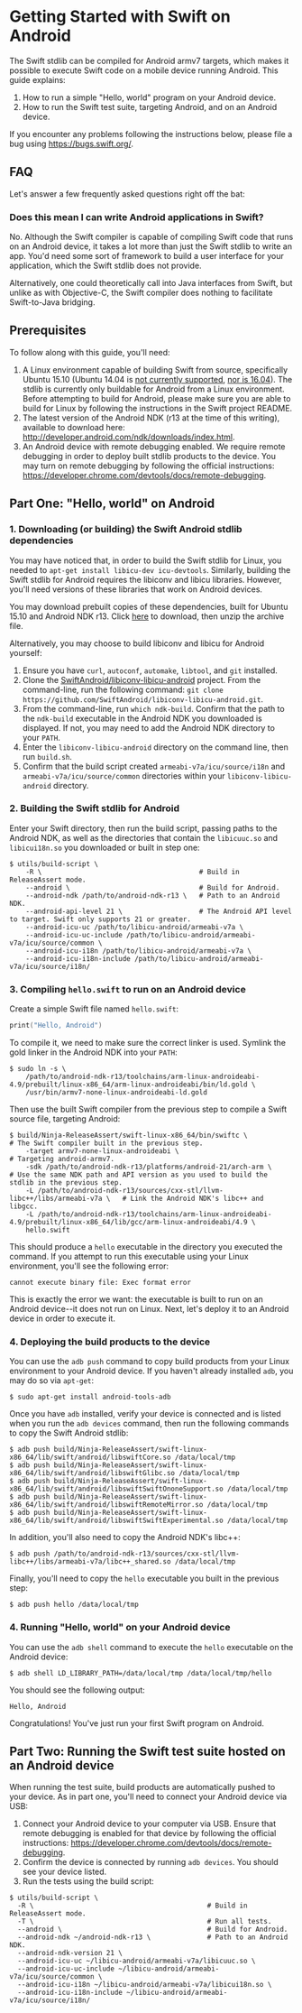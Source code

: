 # Getting Started with Swift on Android

The Swift stdlib can be compiled for Android armv7 targets, which makes it
possible to execute Swift code on a mobile device running Android. This guide
explains:

1. How to run a simple "Hello, world" program on your Android device.
2. How to run the Swift test suite, targeting Android, and on an Android device.

If you encounter any problems following the instructions below, please file a
bug using https://bugs.swift.org/.

## FAQ

Let's answer a few frequently asked questions right off the bat:

### Does this mean I can write Android applications in Swift?

No. Although the Swift compiler is capable of compiling Swift code that runs
on an Android device, it takes a lot more than just the Swift stdlib to write
an app. You'd need some sort of framework to build a user interface for your
application, which the Swift stdlib does not provide.

Alternatively, one could theoretically call into Java interfaces from Swift,
but unlike as with Objective-C, the Swift compiler does nothing to facilitate
Swift-to-Java bridging.

## Prerequisites

To follow along with this guide, you'll need:

1. A Linux environment capable of building Swift from source, specifically
   Ubuntu 15.10 (Ubuntu 14.04 is [not currently supported](https://bugs.swift.org/browse/SR-1321), [nor is 16.04](https://bugs.swift.org/browse/SR-1321)).
   The stdlib is currently only buildable for Android from a Linux environment.
   Before attempting to build for Android, please make sure you are able to build
   for Linux by following the instructions in the Swift project README.
2. The latest version of the Android NDK (r13 at the time of this writing),
   available to download here:
   http://developer.android.com/ndk/downloads/index.html.
3. An Android device with remote debugging enabled. We require remote
   debugging in order to deploy built stdlib products to the device. You may
   turn on remote debugging by following the official instructions:
   https://developer.chrome.com/devtools/docs/remote-debugging.

## Part One: "Hello, world" on Android

### 1. Downloading (or building) the Swift Android stdlib dependencies

You may have noticed that, in order to build the Swift stdlib for Linux, you
needed to `apt-get install libicu-dev icu-devtools`. Similarly, building
the Swift stdlib for Android requires the libiconv and libicu libraries.
However, you'll need versions of these libraries that work on Android devices.

You may download prebuilt copies of these dependencies, built for Ubuntu 15.10
and Android NDK r13. Click [here](https://github.com/SwiftAndroid/libiconv-libicu-android/releases/download/android-ndk-r13/libiconv-libicu-armeabi-v7a-ubuntu-15.10-ndk-r13.tar.gz)
to download, then unzip the archive file.

Alternatively, you may choose to build libiconv and libicu for Android yourself:

1. Ensure you have `curl`, `autoconf`, `automake`, `libtool`, and
   `git` installed.
2. Clone the [SwiftAndroid/libiconv-libicu-android](https://github.com/SwiftAndroid/libiconv-libicu-android)
   project. From the command-line, run the following command:
   `git clone https://github.com/SwiftAndroid/libiconv-libicu-android.git`.
3. From the command-line, run `which ndk-build`. Confirm that the path to
   the `ndk-build` executable in the Android NDK you downloaded is displayed.
   If not, you may need to add the Android NDK directory to your `PATH`.
4. Enter the `libiconv-libicu-android` directory on the command line, then
   run `build.sh`.
5. Confirm that the build script created `armeabi-v7a/icu/source/i18n` and
   `armeabi-v7a/icu/source/common` directories within your
   `libiconv-libicu-android` directory.

### 2. Building the Swift stdlib for Android

Enter your Swift directory, then run the build script, passing paths to the
Android NDK, as well as the directories that contain the `libicuuc.so` and
`libicui18n.so` you downloaded or built in step one:

```
$ utils/build-script \
    -R \                                       # Build in ReleaseAssert mode.
    --android \                                # Build for Android.
    --android-ndk /path/to/android-ndk-r13 \   # Path to an Android NDK.
    --android-api-level 21 \                   # The Android API level to target. Swift only supports 21 or greater.
    --android-icu-uc /path/to/libicu-android/armeabi-v7a \
    --android-icu-uc-include /path/to/libicu-android/armeabi-v7a/icu/source/common \
    --android-icu-i18n /path/to/libicu-android/armeabi-v7a \
    --android-icu-i18n-include /path/to/libicu-android/armeabi-v7a/icu/source/i18n/
```

### 3. Compiling `hello.swift` to run on an Android device

Create a simple Swift file named `hello.swift`:

```swift
print("Hello, Android")
```

To compile it, we need to make sure the correct linker is used. Symlink the
gold linker in the Android NDK into your `PATH`:

```
$ sudo ln -s \
    /path/to/android-ndk-r13/toolchains/arm-linux-androideabi-4.9/prebuilt/linux-x86_64/arm-linux-androideabi/bin/ld.gold \
    /usr/bin/armv7-none-linux-androideabi-ld.gold
```

Then use the built Swift compiler from the previous step to compile a Swift
source file, targeting Android:

```
$ build/Ninja-ReleaseAssert/swift-linux-x86_64/bin/swiftc \                      # The Swift compiler built in the previous step.
    -target armv7-none-linux-androideabi \                                       # Targeting android-armv7.
    -sdk /path/to/android-ndk-r13/platforms/android-21/arch-arm \                # Use the same NDK path and API version as you used to build the stdlib in the previous step.
    -L /path/to/android-ndk-r13/sources/cxx-stl/llvm-libc++/libs/armeabi-v7a \   # Link the Android NDK's libc++ and libgcc.
    -L /path/to/android-ndk-r13/toolchains/arm-linux-androideabi-4.9/prebuilt/linux-x86_64/lib/gcc/arm-linux-androideabi/4.9 \
    hello.swift
```

This should produce a `hello` executable in the directory you executed the
command. If you attempt to run this executable using your Linux environment,
you'll see the following error:

```
cannot execute binary file: Exec format error
```

This is exactly the error we want: the executable is built to run on an
Android device--it does not run on Linux. Next, let's deploy it to an Android
device in order to execute it.

### 4. Deploying the build products to the device

You can use the `adb push` command to copy build products from your Linux
environment to your Android device. If you haven't already installed `adb`,
you may do so via `apt-get`:

```
$ sudo apt-get install android-tools-adb
```

Once you have `adb` installed, verify your device is connected and is
listed when you run the `adb devices` command, then run the following
commands to copy the Swift Android stdlib:

```
$ adb push build/Ninja-ReleaseAssert/swift-linux-x86_64/lib/swift/android/libswiftCore.so /data/local/tmp
$ adb push build/Ninja-ReleaseAssert/swift-linux-x86_64/lib/swift/android/libswiftGlibc.so /data/local/tmp
$ adb push build/Ninja-ReleaseAssert/swift-linux-x86_64/lib/swift/android/libswiftSwiftOnoneSupport.so /data/local/tmp
$ adb push build/Ninja-ReleaseAssert/swift-linux-x86_64/lib/swift/android/libswiftRemoteMirror.so /data/local/tmp
$ adb push build/Ninja-ReleaseAssert/swift-linux-x86_64/lib/swift/android/libswiftSwiftExperimental.so /data/local/tmp
```

In addition, you'll also need to copy the Android NDK's libc++:

```
$ adb push /path/to/android-ndk-r13/sources/cxx-stl/llvm-libc++/libs/armeabi-v7a/libc++_shared.so /data/local/tmp
```

Finally, you'll need to copy the `hello` executable you built in the
previous step:
```
$ adb push hello /data/local/tmp
```

### 4. Running "Hello, world" on your Android device

You can use the `adb shell` command to execute the `hello` executable on
the Android device:

```
$ adb shell LD_LIBRARY_PATH=/data/local/tmp /data/local/tmp/hello
```

You should see the following output:

```
Hello, Android
```

Congratulations! You've just run your first Swift program on Android.

## Part Two: Running the Swift test suite hosted on an Android device

When running the test suite, build products are automatically pushed to your
device. As in part one, you'll need to connect your Android device via USB:

1. Connect your Android device to your computer via USB. Ensure that remote
   debugging is enabled for that device by following the official instructions:
   https://developer.chrome.com/devtools/docs/remote-debugging.
2. Confirm the device is connected by running `adb devices`. You should see
   your device listed.
3. Run the tests using the build script:

```
$ utils/build-script \
  -R \                                           # Build in ReleaseAssert mode.
  -T \                                           # Run all tests.
  --android \                                    # Build for Android.
  --android-ndk ~/android-ndk-r13 \              # Path to an Android NDK.
  --android-ndk-version 21 \
  --android-icu-uc ~/libicu-android/armeabi-v7a/libicuuc.so \
  --android-icu-uc-include ~/libicu-android/armeabi-v7a/icu/source/common \
  --android-icu-i18n ~/libicu-android/armeabi-v7a/libicui18n.so \
  --android-icu-i18n-include ~/libicu-android/armeabi-v7a/icu/source/i18n/
```
